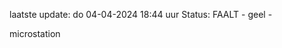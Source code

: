 laatste update: 
do 04-04-2024 18:44   uur 
Status: FAALT - geel - 
<div class="service Y">microstation</div>